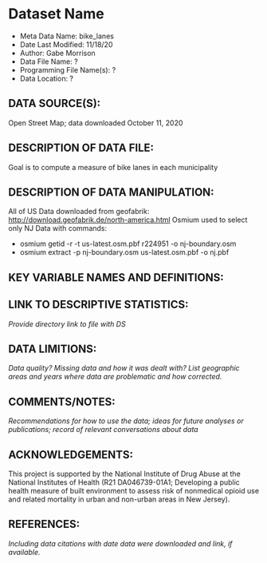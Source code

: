 
# Dataset Name # 

- Meta Data Name: bike_lanes
- Date Last Modified: 11/18/20
- Author: Gabe Morrison
- Data File Name: ?
- Programming File Name(s): ?
- Data Location: ?

## DATA SOURCE(S):
Open Street Map; data downloaded October 11, 2020

## DESCRIPTION OF DATA FILE: 
Goal is to compute a measure of bike lanes in each municipality


## DESCRIPTION OF DATA MANIPULATION:
All of US Data downloaded from geofabrik: http://download.geofabrik.de/north-america.html
Osmium used to select only NJ Data with commands:
- osmium getid -r -t us-latest.osm.pbf r224951 -o nj-boundary.osm
- osmium extract -p nj-boundary.osm us-latest.osm.pbf -o nj.pbf



## KEY VARIABLE NAMES AND DEFINITIONS:

## LINK TO DESCRIPTIVE STATISTICS:
*Provide directory link to file with DS*

## DATA LIMITIONS:
*Data quality? Missing data and how it was dealt with? List geographic areas and years where data are problematic and how corrected.*

## COMMENTS/NOTES:  
*Recommendations for how to use the data; ideas for future analyses or publications; record of relevant conversations about data* 

## ACKNOWLEDGEMENTS:  
This project is supported by the National Institute of Drug Abuse at the National Institutes of Health (R21 DA046739-01A1; Developing a public health measure of built environment to assess risk of nonmedical opioid use and related mortality in urban and non-urban areas in New Jersey). 

## REFERENCES:
*Including data citations with date data were downloaded and link, if available.*


